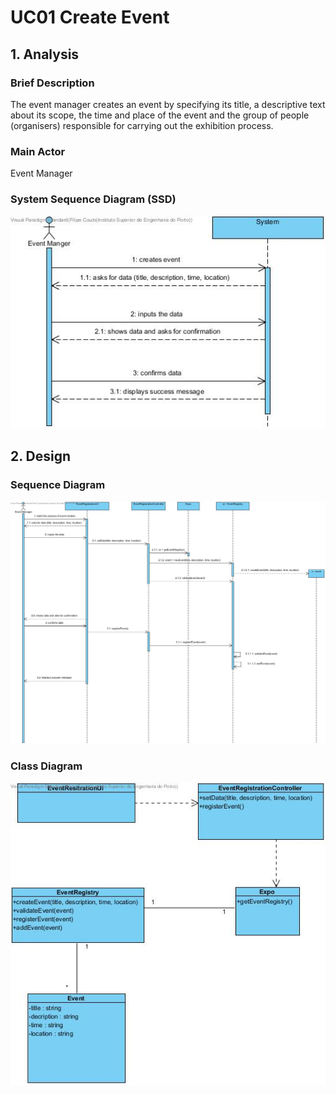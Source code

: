 # **UC01 Create Event**

## **1. Analysis**

### Brief Description

The event manager creates an event by specifying its title, a descriptive text about its scope, the time and place of the event and the group of people (organisers) responsible for carrying out the exhibition process.

### Main Actor

Event Manager

### System Sequence Diagram (SSD)

![UC01-SSD.jpg](UC01-SSD.jpg)

## **2. Design**

### Sequence Diagram

![UC01-Design-Sequence.jpg](UC01-Design-Sequence.jpg)

### Class Diagram

![UC01-Design-Class.jpg](UC01-Design-Class.jpg)
